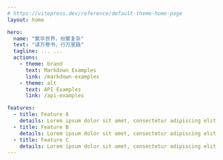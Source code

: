 ```yaml
---
# https://vitepress.dev/reference/default-theme-home-page
layout: home

hero:
  name: "繁华世界，纷繁复杂"
  text: "读万卷书，行万里路"
  tagline: ... ...
  actions:
    - theme: brand
      text: Markdown Examples
      link: /markdown-examples
    - theme: alt
      text: API Examples
      link: /api-examples

features:
  - title: Feature A
    details: Lorem ipsum dolor sit amet, consectetur adipiscing elit
  - title: Feature B
    details: Lorem ipsum dolor sit amet, consectetur adipiscing elit
  - title: Feature C
    details: Lorem ipsum dolor sit amet, consectetur adipiscing elit
---
```

